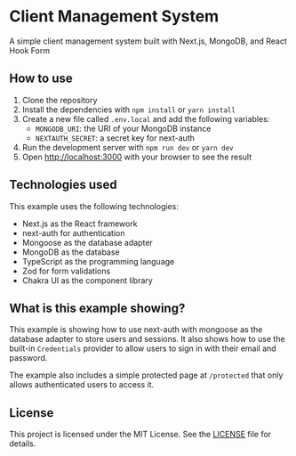 # Client Management System

A simple client management system built with Next.js, MongoDB, and React Hook Form

## How to use

1. Clone the repository
2. Install the dependencies with `npm install` or `yarn install`
3. Create a new file called `.env.local` and add the following variables:
	* `MONGODB_URI`: the URI of your MongoDB instance
	* `NEXTAUTH_SECRET`: a secret key for next-auth
4. Run the development server with `npm run dev` or `yarn dev`
5. Open [http://localhost:3000](http://localhost:3000) with your browser to see the result

## Technologies used

This example uses the following technologies:

* Next.js as the React framework
* next-auth for authentication
* Mongoose as the database adapter
* MongoDB as the database
* TypeScript as the programming language 
* Zod for form validations
* Chakra UI as the component library

## What is this example showing?

This example is showing how to use next-auth with mongoose as the database adapter to store users and sessions. It also shows how to use the built-in `Credentials` provider to allow users to sign in with their email and password.

The example also includes a simple protected page at `/protected` that only allows authenticated users to access it.

## License

This project is licensed under the MIT License. See the [LICENSE](LICENSE) file for details.
